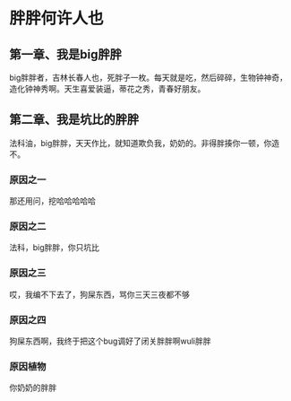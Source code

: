 # 胖胖何许人也
## 第一章、我是big胖胖
big胖胖者，吉林长春人也，死胖子一枚。每天就是吃，然后碎碎，生物钟神奇，造化钟神秀啊。天生喜爱装逼，蒂花之秀，青春好朋友。
## 第二章、我是坑比的胖胖
法科油，big胖胖，天天作比，就知道欺负我，奶奶的。非得胖揍你一顿，你造不。
### 原因之一
那还用问，挖哈哈哈哈哈
### 原因之二
法科，big胖胖，你只坑比
### 原因之三
哎，我编不下去了，狗屎东西，骂你三天三夜都不够
### 原因之四
狗屎东西啊，我终于把这个bug调好了闭关胖胖啊wuli胖胖
### 原因植物
你奶奶的胖胖
